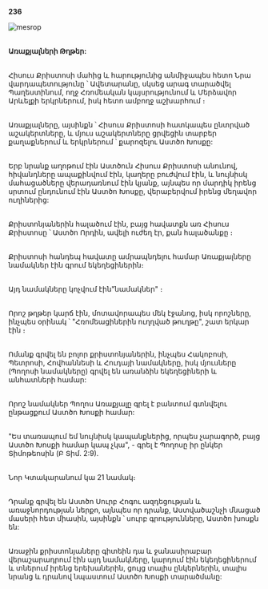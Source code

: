 **236**

![mesrop](https://volamar.ru/audio_video/foto/01/detbible/B488.BMP)

\
**Առաքյալների Թղթեր:**

\
Հիսուս Քրիստոսի մահից և հարությունից անմիջապես հետո Նրա վարդապետությունը ՝ Ավետարանը, սկսեց արագ տարածվել Պաղեստինում, ողջ Հռոմեական կայսրությունում և Մերձավոր Արևելքի երկրներում, իսկ հետո ամբողջ աշխարհում ։

\
Առաքյալները, այսինքն ՝ Հիսուս Քրիստոսի հատկապես ընտրված աշակերտները, և մյուս աշակերտները ցրվեցին տարբեր քաղաքներում և երկրներում ՝ քարոզելու Աստծո Խոսքը:

\
Երբ նրանք աղոթում էին Աստծուն Հիսուս Քրիստոսի անունով, հիվանդները ապաքինվում էին, կաղերը բուժվում էին, և նույնիսկ մահացածները վերադառնում էին կյանք, այնպես որ մարդիկ իրենց սրտում ընդունում էին Աստծո Խոսքը, վերաբերվում իրենց մեղավոր ուղիներից:

\
Քրիստոնյաներին հալածում էին, բայց հավատքն առ Հիսուս Քրիստոսը ՝ Աստծո Որդին, ավելի ուժեղ էր, քան հալածանքը ։

\
Քրիստոսի հանդեպ հավատը ամրապնդելու համար Առաքյալները նամակներ էին գրում եկեղեցիներին։

\
Այդ նամակները կոչվում էին"նամակներ" ։

\
Որոշ թղթեր կարճ էին, մոտավորապես մեկ էջանոց, իսկ որոշները, ինչպես օրինակ ՝ "Հռոմեացիներին ուղղված թուղթը", շատ երկար էին ։

\
Ոմանք գրվել են բոլոր քրիստոնյաներին, ինչպես Հակոբոսի, Պետրոսի, Հովհաննեսի և Հուդայի նամակները, իսկ մյուսները (Պողոսի նամակները) գրվել են առանձին եկեղեցիների և անհատների համար:

\
Որոշ նամակներ Պողոս Առաքյալը գրել է բանտում գտնվելու ընթացքում Աստծո Խոսքի համար:

\
"Ես տառապում եմ նույնիսկ կապանքներից, որպես չարագործ, բայց Աստծո Խոսքի համար կապ չկա", - գրել է Պողոսը իր ընկեր Տիմոթեոսին (Բ Տիմ. 2:9).

\
Նոր Կտակարանում կա 21 նամակ։

\
Դրանք գրվել են Աստծո Սուրբ Հոգու ազդեցության և առաջնորդության ներքո, այնպես որ դրանք, Աստվածաշնչի մնացած մասերի հետ միասին, այսինքն ՝ սուրբ գրությունները, Աստծո խոսքն են:

\
Առաջին քրիստոնյաները գիտեին դա և ջանասիրաբար վերաշարադրում էին այդ նամակները, կարդում էին եկեղեցիներում և տներում իրենց երեխաներին, ցույց տալիս ընկերներին, տալիս նրանց և դրանով նպաստում Աստծո Խոսքի տարածմանը:

